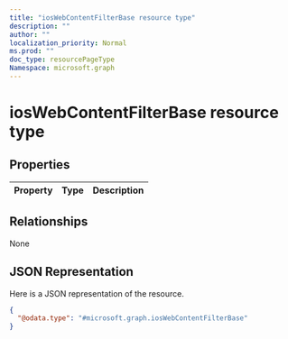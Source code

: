 ```yaml
---
title: "iosWebContentFilterBase resource type"
description: ""
author: ""
localization_priority: Normal
ms.prod: ""
doc_type: resourcePageType
Namespace: microsoft.graph
---
```



# iosWebContentFilterBase resource type



## Properties
|Property|Type|Description|
|:---|:---|:---|

## Relationships
None

## JSON Representation
Here is a JSON representation of the resource.
<!-- {
  "blockType": "resource",
  "@odata.type": "microsoft.graph.iosWebContentFilterBase"
}
-->
``` json
{
  "@odata.type": "#microsoft.graph.iosWebContentFilterBase"
}
```

